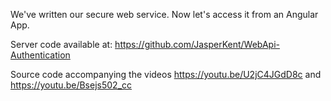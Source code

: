 We've written our secure web service. Now let's access it from an Angular App.

Server code available at: https://github.com/JasperKent/WebApi-Authentication

Source code accompanying the videos https://youtu.be/U2jC4JGdD8c and https://youtu.be/Bsejs502_cc
